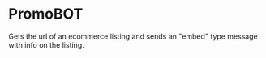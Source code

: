 
# PromoBOT

Gets the url of an ecommerce listing and sends an "embed" type message with info on the listing.
